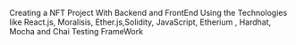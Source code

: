 Creating a NFT Project With Backend and FrontEnd Using the Technologies like React.js, Moralisis, Ether.js,Solidity, JavaScript, Etherium , Hardhat, Mocha and Chai Testing FrameWork
